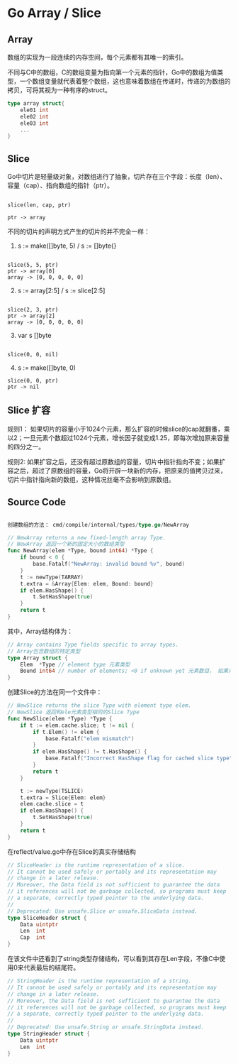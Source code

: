 Go Array / Slice
=================
Array
------
数组的实现为一段连续的内存空间，每个元素都有其唯一的索引。

不同与C中的数组，C的数组变量为指向第一个元素的指针，Go中的数组为值类型，一个数组变量就代表着整个数组，这也意味着数组在传递时，传递的为数组的拷贝，可将其视为一种有序的struct。
```Go
type array struct{
    ele01 int
    ele02 int
    ele03 int
    ...
}
```

Slice
------
Go中切片是轻量级对象，对数组进行了抽象，切片存在三个字段：长度（len）、容量（cap）、指向数组的指针（ptr）。

```text

slice(len, cap, ptr)

ptr -> array

```

不同的切片的声明方式产生的切片的并不完全一样：

1. s := make([]byte, 5) / s := []byte{}
   
```

slice(5, 5, ptr)
ptr -> array[0]
array -> [0, 0, 0, 0, 0]

```


2. s := array[2:5] / s := slice[2:5]
    
```

slice(2, 3, ptr)
ptr -> array[2]
array -> [0, 0, 0, 0, 0]

```


3. var s []byte
    
```

slice(0, 0, nil)

```


4. s := make([]byte, 0)
    
```
slice(0, 0, ptr)
ptr -> nil
```



Slice 扩容
---------

规则1： 如果切片的容量小于1024个元素，那么扩容的时候slice的cap就翻番，乘以2；一旦元素个数超过1024个元素，增长因子就变成1.25，即每次增加原来容量的四分之一。

规则2: 如果扩容之后，还没有超过原数组的容量，切片中指针指向不变；如果扩容之后，超过了原数组的容量，Go将开辟一块新的内存，把原来的值拷贝过来，切片中指针指向新的数组，这种情况丝毫不会影响到原数组。


Source Code
-----------
```Go

创建数组的方法： cmd/compile/internal/types/type.go/NewArray

// NewArray returns a new fixed-length array Type.
// NewArray 返回一个新的固定大小的数组类型
func NewArray(elem *Type, bound int64) *Type {
	if bound < 0 {
		base.Fatalf("NewArray: invalid bound %v", bound)
	}
	t := newType(TARRAY)
	t.extra = &Array{Elem: elem, Bound: bound}
	if elem.HasShape() {
		t.SetHasShape(true)
	}
	return t
}

```

其中，Array结构体为：
```Go
// Array contains Type fields specific to array types.
// Array包含数组的特定类型
type Array struct {
	Elem  *Type // element type 元素类型
	Bound int64 // number of elements; <0 if unknown yet 元素数目， 如果未知将小于0
}
```

创建Slice的方法在同一个文件中：
```Go
// NewSlice returns the slice Type with element type elem.
// NewSlice 返回和ele元素类型相同的Slice Type
func NewSlice(elem *Type) *Type {
	if t := elem.cache.slice; t != nil {
		if t.Elem() != elem {
			base.Fatalf("elem mismatch")
		}
		if elem.HasShape() != t.HasShape() {
			base.Fatalf("Incorrect HasShape flag for cached slice type")
		}
		return t
	}

	t := newType(TSLICE)
	t.extra = Slice{Elem: elem}
	elem.cache.slice = t
	if elem.HasShape() {
		t.SetHasShape(true)
	}
	return t
}

```

在reflect/value.go中存在Slice的真实存储结构
```Go
// SliceHeader is the runtime representation of a slice.
// It cannot be used safely or portably and its representation may
// change in a later release.
// Moreover, the Data field is not sufficient to guarantee the data
// it references will not be garbage collected, so programs must keep
// a separate, correctly typed pointer to the underlying data.
//
// Deprecated: Use unsafe.Slice or unsafe.SliceData instead.
type SliceHeader struct {
	Data uintptr
	Len  int
	Cap  int
}
```

在该文件中还看到了string类型存储结构，可以看到其存在Len字段，不像C中使用0来代表最后的结尾符。

```Go
// StringHeader is the runtime representation of a string.
// It cannot be used safely or portably and its representation may
// change in a later release.
// Moreover, the Data field is not sufficient to guarantee the data
// it references will not be garbage collected, so programs must keep
// a separate, correctly typed pointer to the underlying data.
//
// Deprecated: Use unsafe.String or unsafe.StringData instead.
type StringHeader struct {
	Data uintptr
	Len  int
}
```